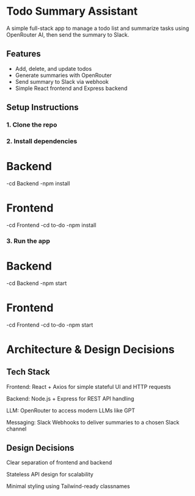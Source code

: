 #  Todo Summary Assistant

A simple full-stack app to manage a todo list and summarize tasks using OpenRouter AI, then send the summary to Slack.

## Features

- Add, delete, and update todos
- Generate summaries with OpenRouter 
- Send summary to Slack via webhook
- Simple React frontend and Express backend


## Setup Instructions

### 1. Clone the repo

### 2. Install dependencies
# Backend
-cd Backend
-npm install

# Frontend
-cd Frontend
-cd to-do
-npm install

### 3. Run the app
# Backend
-cd Backend
-npm start

# Frontend
-cd Frontend
-cd to-do
-npm start


# Architecture & Design Decisions
## Tech Stack
Frontend: React + Axios for simple stateful UI and HTTP requests

Backend: Node.js + Express for REST API handling

LLM: OpenRouter to access modern LLMs like GPT

Messaging: Slack Webhooks to deliver summaries to a chosen Slack channel

## Design Decisions

Clear separation of frontend and backend

Stateless API design for scalability

Minimal styling using Tailwind-ready classnames


